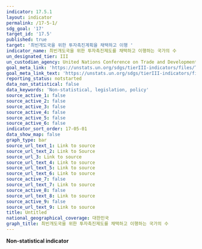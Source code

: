 ```yaml
---
indicator: 17.5.1
layout: indicator
permalink: /17-5-1/
sdg_goal: '17'
target_id: '17.5'
published: true
target: '최빈개도국을 위한 투자촉진계획을 채택하고 이행 '
indicator_name: 최빈개도국을 위한 투자촉진제도를 채택하고 이행하는 국가의 수
un_designated_tier: III
un_custodian_agency: United Nations Conference on Trade and Development (UNCTAD)
goal_meta_link: 'https://unstats.un.org/sdgs/tierIII-indicators/files/Tier3-17-05-01.pdf'
goal_meta_link_text: 'https://unstats.un.org/sdgs/tierIII-indicators/files/Tier3-17-05-01.pdf'
reporting_status: notstarted
data_non_statistical: false
data_keywords: 'Non-statistical, legislation, policy'
source_active_1: false
source_active_2: false
source_active_3: false
source_active_4: false
source_active_5: false
source_active_6: false
indicator_sort_order: 17-05-01
data_show_map: false
graph_type: bar
source_url_text_1: Link to source
source_url_text_2: Link to Source
source_url_3: Link to source
source_url_text_4: Link to source
source_url_text_5: Link to source
source_url_text_6: Link to source
source_active_7: false
source_url_text_7: Link to source
source_active_8: false
source_url_text_8: Link to source
source_active_9: false
source_url_text_9: Link to source
title: Untitled
national_geographical_coverage: 대한민국
graph_title: 최빈개도국을 위한 투자촉진제도를 채택하고 이행하는 국가의 수
---
```

**Non-statistical indicator**
